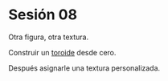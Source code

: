 # Sesión 08

Otra figura, otra textura. 

Construir un [toroide](https://mathworld.wolfram.com/Torus.html) desde cero. 

Después asignarle una textura personalizada. 